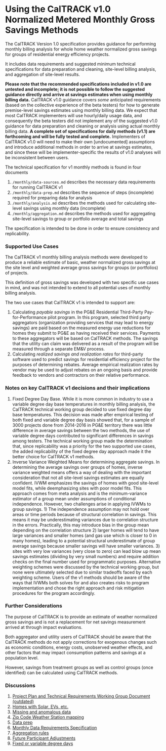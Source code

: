 # Using the CalTRACK v1.0 Normalized Metered Monthly Gross Savings Methods

The CalTRACK Version 1.0 specification provides guidance for performing monthly billing analysis for whole home weather normalized gross savings for groups of residential energy efficiency projects.

It includes data requirements and suggested minimum technical specifications for data preparation and cleaning, site-level billing analysis, and aggregation of site-level results.

**Please note that the recommended specifications included in v1.0 are untested and incomplete; it is not possible to follow the suggested guidance directly and arrive at savings estimates when using monthly billing data.**  CalTRACK v1.0 guidance covers *some* anticipated requirements (based on the collective experience of the beta testers) for how to generate premise-level savings estimates using monthly billing data. We expect that most CalTRACK implementers will use hourly/daily usage data, and consequently the beta testers did not implement any of the suggested v1.0 guidance for data preparation and cleaning or analysis using actual monthly billing data.  **A complete set of specifications for daily methods (v1.1) are forthcoming and will be fully tested and complete.**  Implementers of CalTRACK v1.0 will need to make their own [undocumented] assumptions and introduce additional methods in order to arrive at savings estimates, and since these will be implementer-specific the results of v1.0 analyses will be inconsistent between users.

The technical specification for v1 monthly methods is found in four documents

1. `/monthly/data-sources.md` describes the necessary data requirements for running CalTRACK v1
2. `/monthly/data-prep.md` describes the sequence of steps (incomplete) required for preparing data for analysis
3. `/monthly/analysis.md` describes the methods used for calculating site-level savings using monthly data (incomplete)
4. `/monthly/aggregation.md` describes the methods used for aggregating site-level savings to group or portfolio average and total savings

The specification is intended to be done in order to ensure consistency and replicability.

### Supported Use Cases

The CalTRACK v1 monthly billing analysis methods were developed to produce a reliable estimate of basic, weather normalized gross savings at the site level and weighted average gross savings for groups (or portfolios) of projects.

This definition of gross savings was developed with two specific use cases in mind, and was not intended to extend to all potential uses of monthly billing analysis.

The two use cases that CalTRACK v1 is intended to support are:

1. Calculating *payable savings* in the PG&E Residential Third-Party Pay-for-Performance pilot program. In this program, selected third party aggregators (organization providing services that may lead to energy savings) are paid  based on the measured energy use reductions for homes they submit to PG&E as having received their services. Payments to these aggregators will be based on CalTRACK methods. The savings that the utility can claim was delivered as a result of the program will be measured through a separate EM&V process.
2. Calculating *realized savings and realization rates* for third-party software used to predict savings for residential efficiency project for the purposes of determining rebates. Average empirical realization rates by vendor may be used to adjust rebates on an ongoing basis and provide feedback to vendors and contractors on their relative performance.  

### Notes on key CalTRACK v1 decisions and their implications

1. Fixed Degree Day Base. While it is more common in industry to use a variable degree day base temperatures in monthly billing analysis, the CalTRACK technical working group decided to use fixed degree day base temperatures. This decision was made after empirical testing of both fixed and variable degree day basis showed that, for a sample of 3000 projects done from 2014-2016 in PG&E territory there was little difference in average savings between the two methods, the use of variable degree days contributed to significant differences in savings among testers. The technical working group made the determination that, since replicability was a priority for the two supported use cases, the added replicability of the fixed degree day approach made it the better choice for CalTRACK v1 methods.
2. Inverse Variance Weighted Means for determining aggregate savings. In determining the average savings over groups of homes, inverse variance weighted means offers a way of dealing with the important consideration that not all site-level savings estimates are equally confident. IVWM emphasizes the savings of homes with good site-level model fits, while deemphasizing sites with poor model fits. This approach comes from meta analysis and is the minimum-variance estimator of a group mean under assumptions of conditional independence. However, two challenges arise in applying IVWMs to group savings. 1) The independence assumption may not hold over areas or time periods because of structural correlation in savings. This means it may be underestimating variances due to correlation structure in the errors. Practically, this may introduce bias in the group mean depending on the correlation structure 2) larger homes will tend to have large variances and smaller homes (and gas use which is closer to 0 in many homes), leading to a potential structural underestimate of group average savings because smaller savings will have smaller variances. 3) sites with very low variances (very close to zero) can lead blow up mean savings estimates (dividing by very small numbers) and require addition checks on the final number used for programmatic purposes. Alternative weighting schemes were discussed by the technical working group, but none were ultimately selected due to similar tradeoffs faced by each weighting scheme. Users of the v1 methods should be aware of the ways that IVWMs both solves for and also creates risks to program implementation and chose the right approach and risk mitigation procedures for the program accordingly.

### Further Considerations

The purpose of CalTRACK is to provide an estimate of weather normalized gross savings and is not a replacement for net savings measurement arrived at through impact evaluations.

Both aggregator and utility users of CalTRACK should be aware that the CalTRACK methods do not apply corrections for exogenous changes such as economic conditions, energy costs, unobserved weather effects, and other factors that may impact consumption patterns and savings at a population level.

However, savings from treatment groups as well as control groups (once identified) can be calculated using CalTRACK methods.

### Discussions

1. [Project Plan and Technical Requirements Working Group Document (outdated)](https://docs.google.com/document/d/1mfNgJwzHUrp8SKNVeK8PH0Sjbt8xDb_s3FLblG9A2Qw/edit#heading=h.56f2ui64an9j)
2. [Homes with Solar, EVs, etc.](https://github.com/impactlab/caltrack/issues/36)
3. [Missing and anomalous data](https://github.com/impactlab/caltrack/issues/35)
4. [Zip Code Weather Station mapping](https://github.com/impactlab/caltrack/issues/25)
5. [Data prep](https://github.com/impactlab/caltrack/issues/12)
6. [Monthly Data Requirements Specification](https://github.com/impactlab/caltrack/issues/49)
7. [Aggregation rules](https://github.com/impactlab/caltrack/issues/32)
8. [Future Participant Adjustments](https://github.com/impactlab/caltrack/issues/20)
9. [Fixed or variable degree days](https://github.com/impactlab/caltrack/issues/37)
